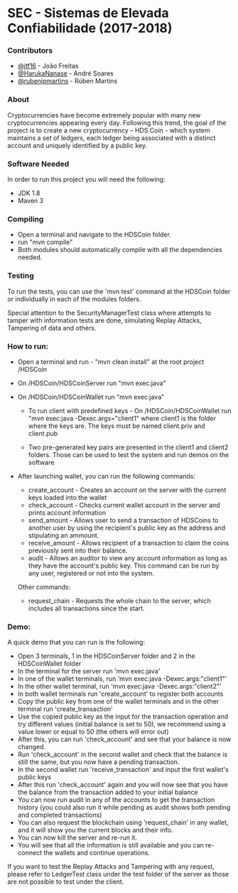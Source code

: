 # SEC - Sistemas de Elevada Confiabilidade (2017-2018)

### Contributors
- [@jtf16](https://github.com/jtf16) - João Freitas
- [@HarukaNanase](https://github.com/HarukaNanase) - André Soares
- [@rubenjpmartins](https://github.com/rubenjpmartins) - Rúben Martins

### About

Cryptocurrencies have become extremely popular with many new cryptocurrencies appearing every day.
Following this trend, the goal of the project is to create a new cryptocurrency – HDS Coin - which system maintains a set of ledgers, each ledger being associated with a distinct account and uniquely identified by a public key.

### Software Needed
In order to run this project you will need the following:

- JDK 1.8
- Maven 3


### Compiling

- Open a terminal and navigate to the HDSCoin folder.
- run "mvn compile"
- Both modules should automatically compile with all the dependencies needed.

### Testing
To run the tests, you can use the 'mvn test' command at the HDSCoin folder or individually in each of the modules folders.

Special attention to the SecurityManagerTest class where attempts to tamper with information tests are done, simulating Replay Attacks, Tampering of data and others.


### How to run:

- Open a terminal and run - "mvn clean install" at the root project /HDSCoin
- On /HDSCoin/HDSCoinServer run "mvn exec:java"
- On /HDSCoin/HDSCoinWallet run "mvn exec:java"
  - To run client with predefined keys - On /HDSCoin/HDSCoinWallet run "mvn exec:java -Dexec.args="client1" where client1 is the folder where the keys are. The keys must be named client.priv and client.pub

  - Two pre-generated key pairs are presented in the client1 and client2 folders. Those can be used to test the system and run demos on the software

- After launching wallet, you can run the following commands:
 	- create_account - Creates an account on the server with the current keys loaded into the wallet
 	- check_account - Checks current wallet account in the server and prints account information
 	- send_amount - Allows user to send a transaction of HDSCoins to another user by using the recipient's public key as the address and stipulating an ammount.
 	- receive_amount - Allows recipient of a transaction to claim the coins previously sent into their balance.
 	- audit - Allows an auditor to view any account information as long as they have the account's public key. This command can be run by any user, registered or not into the system.

 	Other commands:

 	- request_chain - Requests the whole chain to the server, which includes all transactions since the start.

 ### Demo:

 A quick demo that you can run is the following:
 - Open 3 terminals, 1 in the HDSCoinServer folder and 2 in the HDSCoinWallet folder
 - In the terminal for the server run 'mvn exec:java'
 - In one of the wallet terminals, run 'mvn exec:java -Dexec.args:"client1"'
 - In the other wallet terminal, run 'mvn exec:java -Dexec.args:"client2"'
 - In both wallet terminals run 'create_account' to register both accounts
 - Copy the public key from one of the wallet terminals and in the other terminal run 'create_transaction'
 - Use the copied public key as the input for the transaction operation and try different values (initial balance is set to 50), we recommend using a value lower or equal to 50 (the others will error out)
 - After this, you can run 'check_account' and see that your balance is now changed.
 - Run 'check_account' in the second wallet and check that the balance is still the same, but you now have a pending transaction.
 - In the second wallet run 'receive_transaction' and input the first wallet's public keys
 - After this run 'check_account' again and you will now see that you have the balance from the transaction added to your initial balance
 - You can now run audit in any of the accounts to get the transaction history (you could also run it while pending as audit shows both pending and completed transactions)
 - You can also request the blockchain using 'request_chain' in any wallet, and it will show you the current blocks and their info.
 - You can now kill the server and re-run it.
 - You will see that all the information is still available and you can re-connect the wallets and continue operations.


 If you want to test the Replay Attacks and Tampering with any request, please refer to LedgerTest class under the test folder of the server as those are not possible to test under the client.
